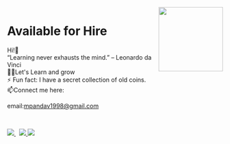 <img align ="right" src = "https://i.stack.imgur.com/smGdy.gif" width="150" height="150">
<h1>Available for Hire</h1>
Hi!👋<br />
“Learning never exhausts the mind.” – Leonardo da Vinci <br />
👨‍💻Let's Learn and grow<br />
⚡ Fun fact: I have a secret collection of old coins. <br />
 📫Connect me here:
 
 <br />
 
 email:mpandav1998@gmail.com

<br />
 
 <p>
  <a href="https://in.linkedin.com/in/mayankpandav">
    <img src="https://img.shields.io/badge/mayankpandav-pandav-386938188?style=flat&logo=linkedin">
  </a> &nbsp; 
  <a href="https://twitter.com/MayankPandav">
    <img src="https://img.shields.io/badge/@MayankPandav-pandav?style=flat&logo=twitter">
  </a>
 <a href="https://medium.com/@mayakpandav">
    <img src="https://img.shields.io/badge/mayakpandav-mayankpandav?style=flat&logo=medium">
  </a>
 
</p>

